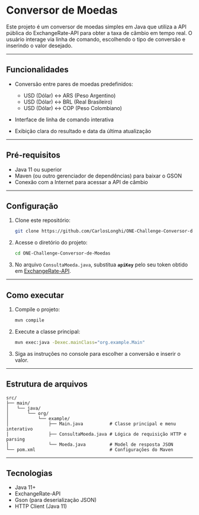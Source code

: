 # Conversor de Moedas

Este projeto é um conversor de moedas simples em Java que utiliza a API pública do ExchangeRate-API para obter a taxa de câmbio em tempo real. O usuário interage via linha de comando, escolhendo o tipo de conversão e inserindo o valor desejado.

---

## Funcionalidades

* Conversão entre pares de moedas predefinidos:

    * USD (Dólar) ↔ ARS (Peso Argentino)
    * USD (Dólar) ↔ BRL (Real Brasileiro)
    * USD (Dólar) ↔ COP (Peso Colombiano)
* Interface de linha de comando interativa
* Exibição clara do resultado e data da última atualização

---

## Pré-requisitos

* Java 11 ou superior
* Maven (ou outro gerenciador de dependências) para baixar o GSON
* Conexão com a Internet para acessar a API de câmbio

---

## Configuração

1. Clone este repositório:

   ```bash
   git clone https://github.com/CarlosLonghi/ONE-Challenge-Conversor-de-Moedas.git
   ```
2. Acesse o diretório do projeto:

   ```bash
   cd ONE-Challenge-Conversor-de-Moedas
   ```
3. No arquivo `ConsultaMoeda.java`, substitua **`apiKey`** pelo seu token obtido em [ExchangeRate-API](https://www.exchangerate-api.com).

---

## Como executar

1. Compile o projeto:

   ```bash
   mvn compile
   ```
2. Execute a classe principal:

   ```bash
   mvn exec:java -Dexec.mainClass="org.example.Main"
   ```
3. Siga as instruções no console para escolher a conversão e inserir o valor.

---

## Estrutura de arquivos

```
src/
├── main/
│   └── java/
│       └── org/
│           └── example/
│               ├── Main.java          # Classe principal e menu interativo
│               ├── ConsultaMoeda.java # Lógica de requisição HTTP e parsing
│               └── Moeda.java         # Model de resposta JSON
└── pom.xml                            # Configurações do Maven
```

---

## Tecnologias

* Java 11+
* ExchangeRate-API
* Gson (para deserialização JSON)
* HTTP Client (Java 11)